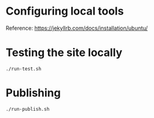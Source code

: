 # Configuring local tools

Reference: https://jekyllrb.com/docs/installation/ubuntu/

# Testing the site locally

```shell
./run-test.sh
```

# Publishing

```shell
./run-publish.sh
```
